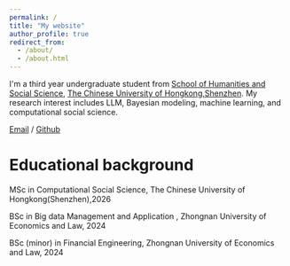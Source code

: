 ```yaml
---
permalink: /
title: "My website"
author_profile: true
redirect_from: 
  - /about/
  - /about.html
---
```


I'm a third year undergraduate student from [School of Humanities and Social Science]([https://hss.cuhk.edu.cn/]), [The Chinese University of Hongkong,Shenzhen](https://www.cuhksz.edu.cn/). My research interest includes LLM, Bayesian modeling, machine learning, and computational social science.


[Email](qiqiqiang@link.cuhk.edu.cn) / [Github](https://github.com/loofla)

Educational background
======
MSc in Computational Social Science, The Chinese University of Hongkong(Shenzhen),2026

BSc in Big data Management and Application , Zhongnan University of Economics and Law, 2024

BSc (minor) in Financial Engineering, Zhongnan University of Economics and Law, 2024
